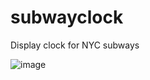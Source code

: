 # subwayclock
Display clock for NYC subways

![image](https://github.com/ConnorMulqueen/subwayclock/assets/8920450/788778ee-15db-44bf-851e-db99c12f4b50)
